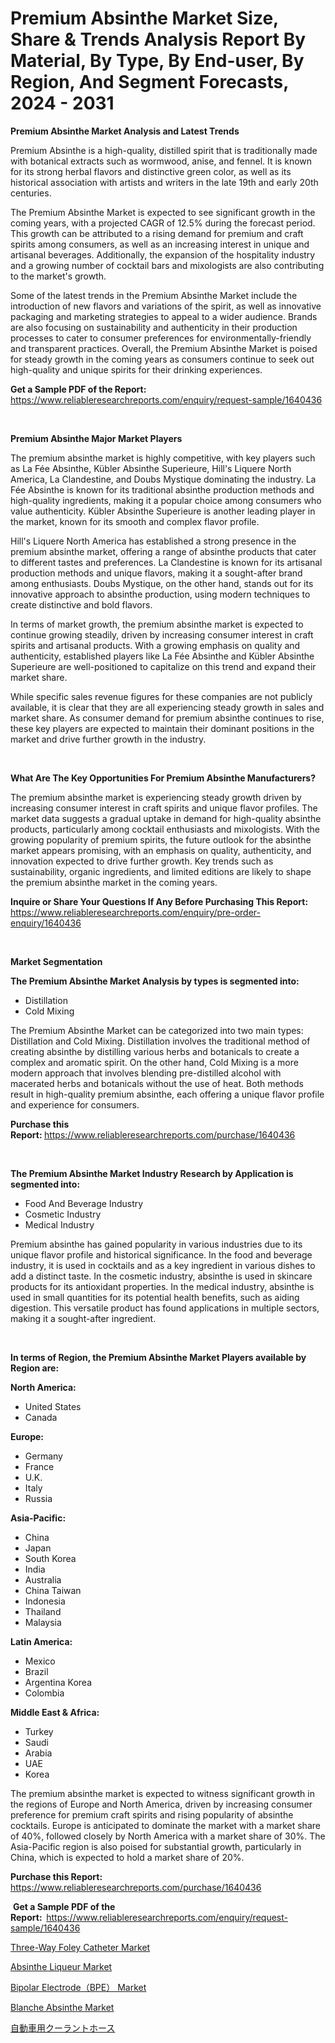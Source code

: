 <p><h1>Premium Absinthe Market Size, Share & Trends Analysis Report By Material, By Type, By End-user, By Region, And Segment Forecasts, 2024 - 2031</h1></p><p><strong>Premium Absinthe Market Analysis and Latest Trends</strong></p>
<p><p>Premium Absinthe is a high-quality, distilled spirit that is traditionally made with botanical extracts such as wormwood, anise, and fennel. It is known for its strong herbal flavors and distinctive green color, as well as its historical association with artists and writers in the late 19th and early 20th centuries.</p><p>The Premium Absinthe Market is expected to see significant growth in the coming years, with a projected CAGR of 12.5% during the forecast period. This growth can be attributed to a rising demand for premium and craft spirits among consumers, as well as an increasing interest in unique and artisanal beverages. Additionally, the expansion of the hospitality industry and a growing number of cocktail bars and mixologists are also contributing to the market's growth.</p><p>Some of the latest trends in the Premium Absinthe Market include the introduction of new flavors and variations of the spirit, as well as innovative packaging and marketing strategies to appeal to a wider audience. Brands are also focusing on sustainability and authenticity in their production processes to cater to consumer preferences for environmentally-friendly and transparent practices. Overall, the Premium Absinthe Market is poised for steady growth in the coming years as consumers continue to seek out high-quality and unique spirits for their drinking experiences.</p></p>
<p><strong>Get a Sample PDF of the Report:&nbsp;</strong> <a href="https://www.reliableresearchreports.com/enquiry/request-sample/1640436">https://www.reliableresearchreports.com/enquiry/request-sample/1640436</a></p>
<p>&nbsp;</p>
<p><strong>Premium Absinthe Major Market Players</strong></p>
<p><p>The premium absinthe market is highly competitive, with key players such as La Fée Absinthe, Kübler Absinthe Superieure, Hill's Liquere North America, La Clandestine, and Doubs Mystique dominating the industry. La Fée Absinthe is known for its traditional absinthe production methods and high-quality ingredients, making it a popular choice among consumers who value authenticity. Kübler Absinthe Superieure is another leading player in the market, known for its smooth and complex flavor profile.</p><p>Hill's Liquere North America has established a strong presence in the premium absinthe market, offering a range of absinthe products that cater to different tastes and preferences. La Clandestine is known for its artisanal production methods and unique flavors, making it a sought-after brand among enthusiasts. Doubs Mystique, on the other hand, stands out for its innovative approach to absinthe production, using modern techniques to create distinctive and bold flavors.</p><p>In terms of market growth, the premium absinthe market is expected to continue growing steadily, driven by increasing consumer interest in craft spirits and artisanal products. With a growing emphasis on quality and authenticity, established players like La Fée Absinthe and Kübler Absinthe Superieure are well-positioned to capitalize on this trend and expand their market share.</p><p>While specific sales revenue figures for these companies are not publicly available, it is clear that they are all experiencing steady growth in sales and market share. As consumer demand for premium absinthe continues to rise, these key players are expected to maintain their dominant positions in the market and drive further growth in the industry.</p></p>
<p>&nbsp;</p>
<p><strong>What Are The Key Opportunities For Premium Absinthe Manufacturers?</strong></p>
<p><p>The premium absinthe market is experiencing steady growth driven by increasing consumer interest in craft spirits and unique flavor profiles. The market data suggests a gradual uptake in demand for high-quality absinthe products, particularly among cocktail enthusiasts and mixologists. With the growing popularity of premium spirits, the future outlook for the absinthe market appears promising, with an emphasis on quality, authenticity, and innovation expected to drive further growth. Key trends such as sustainability, organic ingredients, and limited editions are likely to shape the premium absinthe market in the coming years.</p></p>
<p><strong>Inquire or Share Your Questions If Any Before Purchasing This Report:</strong> <a href="https://www.reliableresearchreports.com/enquiry/pre-order-enquiry/1640436">https://www.reliableresearchreports.com/enquiry/pre-order-enquiry/1640436</a></p>
<p>&nbsp;</p>
<p><strong>Market Segmentation</strong></p>
<p><strong>The Premium Absinthe Market Analysis by types is segmented into:</strong></p>
<p><ul><li>Distillation</li><li>Cold Mixing</li></ul></p>
<p><p>The Premium Absinthe Market can be categorized into two main types: Distillation and Cold Mixing. Distillation involves the traditional method of creating absinthe by distilling various herbs and botanicals to create a complex and aromatic spirit. On the other hand, Cold Mixing is a more modern approach that involves blending pre-distilled alcohol with macerated herbs and botanicals without the use of heat. Both methods result in high-quality premium absinthe, each offering a unique flavor profile and experience for consumers.</p></p>
<p><strong>Purchase this Report:&nbsp;</strong><a href="https://www.reliableresearchreports.com/purchase/1640436">https://www.reliableresearchreports.com/purchase/1640436</a></p>
<p>&nbsp;</p>
<p><strong>The Premium Absinthe Market Industry Research by Application is segmented into:</strong></p>
<p><ul><li>Food And Beverage Industry</li><li>Cosmetic Industry</li><li>Medical Industry</li></ul></p>
<p><p>Premium absinthe has gained popularity in various industries due to its unique flavor profile and historical significance. In the food and beverage industry, it is used in cocktails and as a key ingredient in various dishes to add a distinct taste. In the cosmetic industry, absinthe is used in skincare products for its antioxidant properties. In the medical industry, absinthe is used in small quantities for its potential health benefits, such as aiding digestion. This versatile product has found applications in multiple sectors, making it a sought-after ingredient.</p></p>
<p>&nbsp;</p>
<p><strong>In terms of Region, the Premium Absinthe Market Players available by Region are:</strong></p>
<p>
    <p> <strong> North America: </strong>
        <ul>
            <li>United States</li>
            <li>Canada</li>
        </ul>
        </p> 
    <p> <strong> Europe: </strong>
        <ul>
            <li>Germany</li>
            <li>France</li>
            <li>U.K.</li>
            <li>Italy</li>
            <li>Russia</li>
        </ul>
        </p> 
    <p> <strong> Asia-Pacific: </strong>
        <ul>
            <li>China</li>
            <li>Japan</li>
            <li>South Korea</li>
            <li>India</li>
            <li>Australia</li>
            <li>China Taiwan</li>
            <li>Indonesia</li>
            <li>Thailand</li>
            <li>Malaysia</li>
        </ul>
        </p> 
    <p> <strong> Latin America: </strong>
        <ul>
            <li>Mexico</li>
            <li>Brazil</li>
            <li>Argentina Korea</li>
            <li>Colombia</li>
        </ul>
        </p> 
    <p> <strong> Middle East & Africa: </strong>
        <ul>
            <li>Turkey</li>
            <li>Saudi</li>
            <li>Arabia</li>
            <li>UAE</li>
            <li>Korea</li>
        </ul>
    </p>
    </p>
<p><p>The premium absinthe market is expected to witness significant growth in the regions of Europe and North America, driven by increasing consumer preference for premium craft spirits and rising popularity of absinthe cocktails. Europe is anticipated to dominate the market with a market share of 40%, followed closely by North America with a market share of 30%. The Asia-Pacific region is also poised for substantial growth, particularly in China, which is expected to hold a market share of 20%.</p></p>
<p><strong>Purchase this Report: </strong><a href="https://www.reliableresearchreports.com/purchase/1640436">https://www.reliableresearchreports.com/purchase/1640436</a></p>
<p>&nbsp;<strong>Get a Sample PDF of the Report:&nbsp;&nbsp;</strong><a href="https://www.reliableresearchreports.com/enquiry/request-sample/1640436">https://www.reliableresearchreports.com/enquiry/request-sample/1640436</a></p>
<p><strong></strong></p>
<p><p><a href="https://issuu.com/reportprime-2/docs/three-way-foley-catheter-market-size-2030.pptx">Three-Way Foley Catheter Market</a></p><p><a href="https://github.com/mancsybtousav/Market-Research-Report-List-1/blob/main/absinthe-liqueur-market.md">Absinthe Liqueur Market</a></p><p><a href="https://issuu.com/reportprime-2/docs/bipolar-electrodebpe-market-size-2030.pptx">Bipolar Electrode（BPE） Market</a></p><p><a href="https://github.com/josesg55/Market-Research-Report-List-1/blob/main/blanche-absinthe-market.md">Blanche Absinthe Market</a></p><p><a href="https://medium.com/@gordonjast2023/%E8%87%AA%E5%8B%95%E8%BB%8A%E7%94%A8%E3%82%AF%E3%83%BC%E3%83%A9%E3%83%B3%E3%83%88%E3%83%9B%E3%83%BC%E3%82%B9%E5%B8%82%E5%A0%B4%E3%81%AE%E8%A6%8F%E6%A8%A1%E3%81%AF-%E3%82%B0%E3%83%AD%E3%83%BC%E3%83%90%E3%83%AB%E7%94%A3%E6%A5%AD%E3%81%AB%E3%81%8A%E3%81%91%E3%82%8B%E6%9C%80%E9%81%A9%E3%81%AA%E3%83%9E%E3%83%BC%E3%82%B1%E3%83%86%E3%82%A3%E3%83%B3%E3%82%B0%E3%83%81%E3%83%A3%E3%83%8D%E3%83%AB%E3%82%92%E6%98%8E%E3%82%89%E3%81%8B%E3%81%AB%E3%81%97%E3%81%BE%E3%81%99-b8b065c11a9b">自動車用クーラントホース</a></p></p>